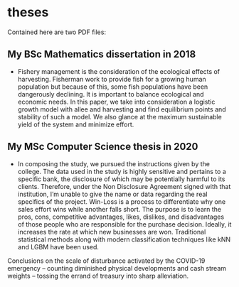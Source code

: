 # theses

Contained here are two PDF files:

## My BSc Mathematics dissertation in 2018
   - Fishery management is the consideration of the ecological effects of harvesting. Fisherman work to provide fish for a growing human population but because of this, some fish populations have been dangerously declining. It is important to balance ecological and economic needs.
In this paper, we take into consideration a logistic growth model with allee and harvesting and find equilibrium points and stability of such a model. We also glance at the maximum sustainable yield of the system and minimize effort.

## My MSc Computer Science thesis in 2020
   - In composing the study, we pursued the instructions given by the college. The data used in the study is highly sensitive and pertains to a specific bank, the disclosure of which may be potentially harmful to its clients. Therefore, under the Non Disclosure Agreement signed with that institution, I’m unable to give the name or data regarding the real specifics of the project.
Win-Loss is a process to differentiate why one sales effort wins while another falls short. The purpose is to learn the pros, cons, competitive advantages, likes, dislikes, and disadvantages of those people who are responsible for the purchase decision. Ideally, it increases the rate at which new businesses are won.
Traditional statistical methods along with modern classification techniques like kNN and LGBM have been used.

Conclusions on the scale of disturbance activated by the COVID-19 emergency – counting diminished physical developments and cash stream weights – tossing the errand of treasury into sharp alleviation.
